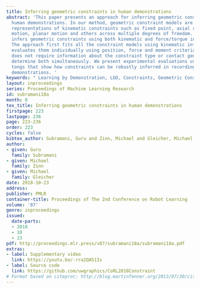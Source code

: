 ```yaml
---
title: Inferring geometric constraints in human demonstrations
abstract: 'This paper presents an approach for inferring geometric constraints in
  human demonstrations. In our method, geometric constraint models are built to create
  representations of kinematic constraints such as fixed point, axial rotation, prismatic
  motion, planar motion and others across multiple degrees of freedom. Our method
  infers geometric constraints using both kinematic and force/torque information.
  The approach first fits all the constraint models using kinematic information and
  evaluates them individually using position, force and moment criteria. Our approach
  does not require information about the constraint type or contact geometry; it can
  determine both simultaneously. We present experimental evaluations using instrumented
  tongs that show how constraints can be robustly inferred in recordings of human
  demonstrations. '
keywords: " Learning by Demonstration, LbD, Constraints, Geometric Constraints"
layout: inproceedings
series: Proceedings of Machine Learning Research
id: subramani18a
month: 0
tex_title: Inferring geometric constraints in human demonstrations
firstpage: 223
lastpage: 236
page: 223-236
order: 223
cycles: false
bibtex_author: Subramani, Guru and Zinn, Michael and Gleicher, Michael
author:
- given: Guru
  family: Subramani
- given: Michael
  family: Zinn
- given: Michael
  family: Gleicher
date: 2018-10-23
address: 
publisher: PMLR
container-title: Proceedings of The 2nd Conference on Robot Learning
volume: '87'
genre: inproceedings
issued:
  date-parts:
  - 2018
  - 10
  - 23
pdf: http://proceedings.mlr.press/v87/subramani18a/subramani18a.pdf
extras:
- label: Supplementary video
  link: https://youtu.be/-rra2QA51Is
- label: Source code
  link: https://github.com/uwgraphics/CoRL2018Constraint
# Format based on citeproc: http://blog.martinfenner.org/2013/07/30/citeproc-yaml-for-bibliographies/
---
```

